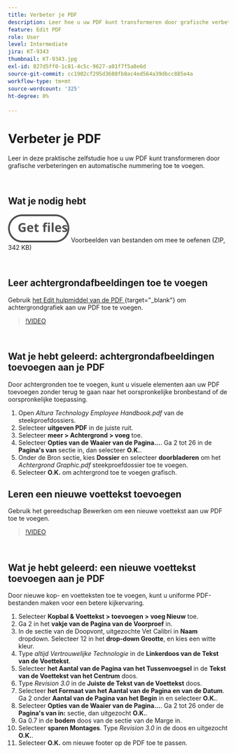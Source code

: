```yaml
---
title: Verbeter je PDF
description: Leer hoe u uw PDF kunt transformeren door grafische verbeteringen en automatische nummering toe te voegen
feature: Edit PDF
role: User
level: Intermediate
jira: KT-9343
thumbnail: KT-9343.jpg
exl-id: 827d5ff0-1c81-4c5c-9627-a01f7f5a8e6d
source-git-commit: cc1902cf295d3608fb8ac4ed564a39dbcc885e4a
workflow-type: tm+mt
source-wordcount: '325'
ht-degree: 0%

---
```


# Verbeter je PDF

Leer in deze praktische zelfstudie hoe u uw PDF kunt transformeren door grafische verbeteringen en automatische nummering toe te voegen.

<br>

## Wat je nodig hebt

[![ krijg dossiers ](../assets/Getfiles.svg)](../assets/Enhance.zip)
Voorbeelden van bestanden om mee te oefenen (ZIP, 342 KB)

<br>

## Leer achtergrondafbeeldingen toe te voegen

Gebruik [ het Edit hulpmiddel van de PDF ](https://www.adobe.com/nl/acrobat/online/pdf-editor.html){target="_blank"}  om achtergrondgrafiek aan uw PDF toe te voegen.

>[!VIDEO](https://video.tv.adobe.com/v/338746?hidetitle=true)

<br>

## Wat je hebt geleerd: achtergrondafbeeldingen toevoegen aan je PDF

Door achtergronden toe te voegen, kunt u visuele elementen aan uw PDF toevoegen zonder terug te gaan naar het oorspronkelijke bronbestand of de oorspronkelijke toepassing.

1. Open *Altura Technology Employee Handbook.pdf* van de steekproefdossiers.
1. Selecteer **uitgeven PDF** in de juiste ruit.
1. Selecteer **meer > Achtergrond > voeg** toe.
1. Selecteer **Opties van de Waaier van de Pagina...**.
Ga 2 tot 26 in de **Pagina&#39;s van** sectie in, dan selecteer **O.K.**.
1. Onder de Bron sectie, kies **Dossier** en selecteer **doorbladeren** om het *Achtergrond Graphic.pdf* steekproefdossier toe te voegen.
1. Selecteer **O.K.** om achtergrond toe te voegen grafisch.

## Leren een nieuwe voettekst toevoegen

Gebruik het gereedschap Bewerken om een nieuwe voettekst aan uw PDF toe te voegen.

>[!VIDEO](https://video.tv.adobe.com/v/338745?hidetitle=true)

<br>

## Wat je hebt geleerd: een nieuwe voettekst toevoegen aan je PDF

Door nieuwe kop- en voetteksten toe te voegen, kunt u uniforme PDF-bestanden maken voor een betere kijkervaring.

1. Selecteer **Kopbal &amp; Voettekst > toevoegen > voeg Nieuw** toe.
1. Ga 2 in het **vakje van de Pagina van de Voorproef** in.
1. In de sectie van de Doopvont, uitgezochte Vet Calibri in **Naam** dropdown.
Selecteer 12 in het **drop-down Grootte**, en kies een witte kleur.
1. Type *altijd Vertrouwelijke Technologie* in de **Linkerdoos van de Tekst van de Voettekst**.
1. Selecteer **het Aantal van de Pagina van het Tussenvoegsel** in de **Tekst van de Voettekst van het Centrum** doos.
1. Type *Revision 3.0* in de **Juiste de Tekst van de Voettekst** doos.
1. Selecteer **het Formaat van het Aantal van de Pagina en van de Datum**.
Ga 2 onder **Aantal van de Pagina van het Begin** in en selecteer **O.K.**.
1. Selecteer **Opties van de Waaier van de Pagina...**.
Ga 2 tot 26 onder de **Pagina&#39;s van in:** sectie, dan uitgezocht **O.K.**.
1. Ga 0.7 in de **bodem** doos van de sectie van de Marge in.
1. Selecteer **sparen Montages**.
Type *Revision 3.0* in de doos en uitgezocht **O.K.**.
1. Selecteer **O.K.** om nieuwe footer op de PDF toe te passen.

